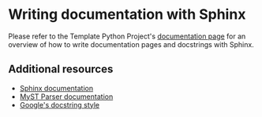 # Writing documentation with Sphinx

Please refer to the Template Python Project's 
[documentation page](https://documentation.qudev.phys.ethz.ch/template_python_project/main/writing_documentation.html#writing-documentation)
for an overview of how to write documentation pages and docstrings with Sphinx.

## Additional resources

* [Sphinx documentation](https://www.sphinx-doc.org/en/master/)
* [MyST Parser documentation](https://myst-parser.readthedocs.io/en/latest/)
* [Google's docstring style](https://google.github.io/styleguide/pyguide.html#38-comments-and-docstrings)